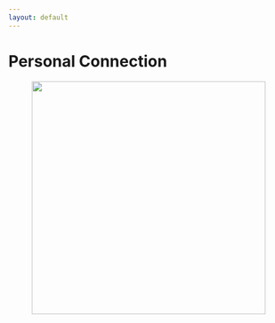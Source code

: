 ```yaml
---
layout: default
---
```


# Personal Connection

<div style="display: flex; justify-content: center;">
    <img src="/connection.png" style="width:420px; height:420px;" />
</div>
